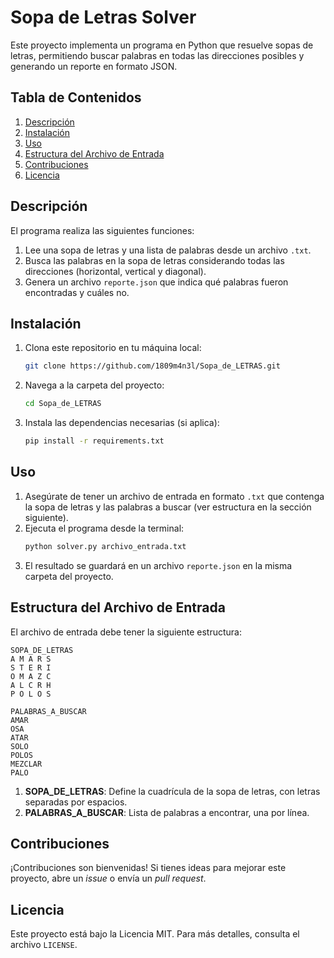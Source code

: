 
# Sopa de Letras Solver

Este proyecto implementa un programa en Python que resuelve sopas de letras, permitiendo buscar palabras en todas las direcciones posibles y generando un reporte en formato JSON.

## Tabla de Contenidos
1. [Descripción](#descripción)
2. [Instalación](#instalación)
3. [Uso](#uso)
4. [Estructura del Archivo de Entrada](#estructura-del-archivo-de-entrada)
5. [Contribuciones](#contribuciones)
6. [Licencia](#licencia)

## Descripción
El programa realiza las siguientes funciones:
1. Lee una sopa de letras y una lista de palabras desde un archivo `.txt`.
2. Busca las palabras en la sopa de letras considerando todas las direcciones (horizontal, vertical y diagonal).
3. Genera un archivo `reporte.json` que indica qué palabras fueron encontradas y cuáles no.

## Instalación
1. Clona este repositorio en tu máquina local:
   ```bash
   git clone https://github.com/1809m4n3l/Sopa_de_LETRAS.git
   ```
2. Navega a la carpeta del proyecto:
   ```bash
   cd Sopa_de_LETRAS
   ```
3. Instala las dependencias necesarias (si aplica):
   ```bash
   pip install -r requirements.txt
   ```

## Uso
1. Asegúrate de tener un archivo de entrada en formato `.txt` que contenga la sopa de letras y las palabras a buscar (ver estructura en la sección siguiente).
2. Ejecuta el programa desde la terminal:
   ```bash
   python solver.py archivo_entrada.txt
   ```
3. El resultado se guardará en un archivo `reporte.json` en la misma carpeta del proyecto.

## Estructura del Archivo de Entrada
El archivo de entrada debe tener la siguiente estructura:

```
SOPA_DE_LETRAS
A M A R S
S T E R I
O M A Z C
A L C R H
P O L O S

PALABRAS_A_BUSCAR
AMAR
OSA
ATAR
SOLO
POLOS
MEZCLAR
PALO
```

1. **SOPA_DE_LETRAS**: Define la cuadrícula de la sopa de letras, con letras separadas por espacios.
2. **PALABRAS_A_BUSCAR**: Lista de palabras a encontrar, una por línea.

## Contribuciones
¡Contribuciones son bienvenidas! Si tienes ideas para mejorar este proyecto, abre un *issue* o envía un *pull request*.

## Licencia
Este proyecto está bajo la Licencia MIT. Para más detalles, consulta el archivo `LICENSE`.
